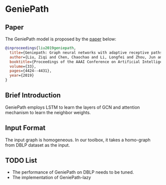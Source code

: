 
# GeniePath

## Paper
The GeniePath model is proposed by the [paper](https://arxiv.org/abs/1802.00910) below:
```bibtex
@inproceedings{liu2019geniepath,
  title={Geniepath: Graph neural networks with adaptive receptive paths},
  author={Liu, Ziqi and Chen, Chaochao and Li, Longfei and Zhou, Jun and Li, Xiaolong and Song, Le and Qi, Yuan},
  booktitle={Proceedings of the AAAI Conference on Artificial Intelligence},
  volume={33},
  pages={4424--4431},
  year={2019}
}
```


## Brief Introduction

GeniePath employs LSTM to learn the layers of GCN and attention mechanism to learn the neighbor weights. 

## Input Format

The input graph is homogeneous. In our toolbox, it takes a homo-graph from DBLP dataset as the input.

## TODO List

- The performance of GeniePath on DBLP needs to be tuned. 
- The implementation of GeniePath-lazy

